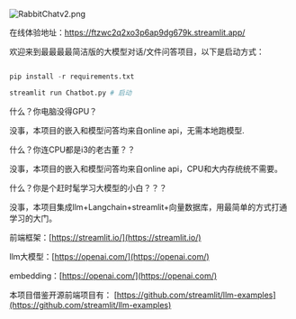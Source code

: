![RabbitChatv2.png](https://cdn.nlark.com/yuque/0/2024/png/33530968/1708586265466-792e6e49-76bd-48fe-a353-56151cb56158.png#averageHue=%23fefefe&clientId=ubdd0a957-4a4a-4&from=paste&height=236&id=ubcda15e2&originHeight=236&originWidth=890&originalType=binary&ratio=1&rotation=0&showTitle=false&size=38444&status=done&style=shadow&taskId=u34dc6ee6-5be0-4669-8cd0-5091f530369&title=&width=890)

在线体验地址：https://ftzwc2q2xo3p6ap9dg679k.streamlit.app/

欢迎来到最最最最简洁版的大模型对话/文件问答项目，以下是启动方式：

```python

pip install -r requirements.txt

streamlit run Chatbot.py # 启动
```

什么？你电脑没得GPU？

没事，本项目的嵌入和模型问答均来自online api，无需本地跑模型.

什么？你连CPU都是i3的老古董？？

没事，本项目的嵌入和模型问答均来自online api，CPU和大内存统统不需要。

什么？你是个赶时髦学习大模型的小白？？？

没事，本项目集成llm+Langchain+streamlit+向量数据库，用最简单的方式打通学习的大门。

前端框架：[https://streamlit.io/](https://streamlit.io/)

llm大模型：[https://openai.com/](https://openai.com/)

embedding：[https://openai.com/](https://openai.com/)

本项目借鉴开源前端项目有：
[https://github.com/streamlit/llm-examples](https://github.com/streamlit/llm-examples)















